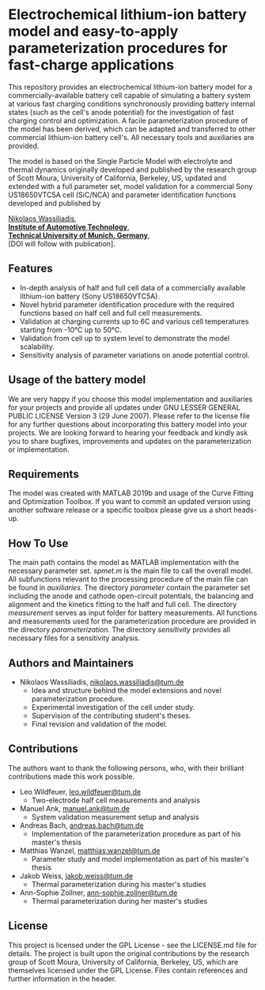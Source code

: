 # Electrochemical lithium-ion battery model and easy-to-apply parameterization procedures for fast-charge applications

This repository provides an electrochemical lithium-ion battery model for a commercially-available battery cell capable of simulating a battery system at various fast charging conditions
synchronously providing battery internal states (such as the cell's anode potential) for the investigation of fast charging control and optimization. A facile parameterization
procedure of the model has been derived, which can be adapted and transferred to other commercial lithium-ion battery cell's. All necessary tools and auxiliaries are provided.

The model is based on the Single Particle Model with electrolyte and thermal dynamics originally developed and published by the research group of Scott Moura, University of California, Berkeley, US,
updated and extended with a full parameter set, model validation for a commercial Sony US18650VTC5A cell (SiC/NCA) and parameter identification functions developed and published by

[Nikolaos Wassiliadis](mailto:nikolaos.wassiliadis@tum.de),<br/>
**[Institute of Automotive Technology](https://www.mos.ed.tum.de/mos/startseite/)**,<br/>
**[Technical University of Munich, Germany](https://www.tum.de/nc/en/)**,<br/>
[DOI will follow with publication].

## Features
- In-depth analysis of half and full cell data of a commercially available lithium-ion battery (Sony US18650VTC5A).
- Novel hybrid parameter identification procedure with the required functions based on half cell and full cell measurements.
- Validation at charging currents up to 6C and various cell temperatures starting from -10°C up to 50°C.
- Validation from cell up to system level to demonstrate the model scalability.
- Sensitivity analysis of parameter variations on anode potential control.

## Usage of the battery model

We are very happy if you choose this model implementation and auxiliaries for your projects and provide all updates under GNU LESSER GENERAL PUBLIC LICENSE Version 3 (29 June 2007).
Please refer to the license file for any further questions about incorporating this battery model into your projects.
We are looking forward to hearing your feedback and kindly ask you to share bugfixes, improvements and updates on the parameterization or implementation.

## Requirements

The model was created with MATLAB 2019b and usage of the Curve Fitting and Optimization Toolbox. If you want to commit an updated version using another software release or a specific toolbox please give us a short heads-up. 

## How To Use

The main path contains the model as MATLAB implementation with the necessary parameter set. *spmet.m* is the main file to call the overall model.
All subfunctions relevant to the processing procedure of the main file can be found in *auxiliaries*.
The directory *parameter* contain the parameter set including the anode and cathode open-circuit potentials, the balancing and alignment and the kinetics fitting to the half and full cell.
The directory *measurement* serves as input folder for battery measurements.
All functions and measurements used for the parameterization procedure are provided in the directory *parameterization*.
The directory *sensitivity* provides all necessary files for a sensitivity analysis.

## Authors and Maintainers

- Nikolaos Wassiliadis, nikolaos.wassiliadis@tum.de
  - Idea and structure behind the model extensions and novel parameterization procedure.
  - Experimental investigation of the cell under study.
  - Supervision of the contributing student's theses.
  - Final revision and validation of the model.

## Contributions

The authors want to thank the following persons, who, with their brilliant contributions made this work possible.

- Leo Wildfeuer, leo.wildfeuer@tum.de
  - Two-electrode half cell measurements and analysis
- Manuel Ank, manuel.ank@tum.de
  - System validation measurement setup and analysis
- Andreas Bach, andreas.bach@tum.de
  - Implementation of the parameterization procedure as part of his master's thesis
- Matthias Wanzel, matthias.wanzel@tum.de
  - Parameter study and model implementation as part of his master's thesis
- Jakob Weiss, jakob.weiss@tum.de
  - Thermal parameterization during his master's studies
- Ann-Sophie Zollner, ann-sophie.zollner@tum.de
  - Thermal parameterization during her master's studies
  
## License

This project is licensed under the GPL License - see the LICENSE.md file for details.
The project is built upon the original contributions by the research group of Scott Moura, University of California, Berkeley, US,
which are themselves licensed under the GPL License. Files contain references and further information in the header.